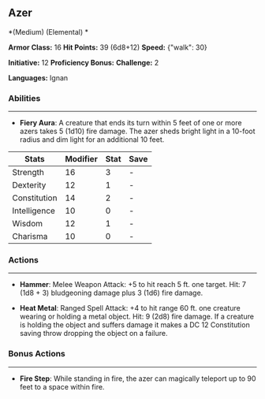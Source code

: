## Azer
*(Medium) (Elemental) *

**Armor Class:** 16
**Hit Points:** 39 (6d8+12)
**Speed:** {"walk": 30}

**Initiative:** 12
**Proficiency Bonus:**
**Challenge:** 2

**Languages:** Ignan

### Abilities
 --- 
- **Fiery Aura**: A creature that ends its turn within 5 feet of one or more azers takes 5 (1d10) fire damage. The azer sheds bright light in a 10-foot radius and dim light for an additional 10 feet.



| Stats | Modifier | Stat | Save
| ---- | ---- | ---- | ---- |
| Strength | 16 | 3 | - |
| Dexterity | 12 | 1 | - |
| Constitution | 14 | 2 | - |
| Intelligence | 10 | 0 | - |
| Wisdom | 12 | 1 | - |
| Charisma | 10 | 0 | - |

### Actions
 --- 
- **Hammer**: Melee Weapon Attack: +5 to hit  reach 5 ft.  one target. Hit: 7 (1d8 + 3) bludgeoning damage plus 3 (1d6) fire damage.

- **Heat Metal**: Ranged Spell Attack: +4 to hit  range 60 ft.  one creature wearing or holding a metal object. Hit: 9 (2d8) fire damage. If a creature is holding the object and suffers damage  it makes a DC 12 Constitution saving throw  dropping the object on a failure.

### Bonus Actions
 --- 
- **Fire Step**: While standing in fire, the azer can magically teleport up to 90 feet to a space within fire.

